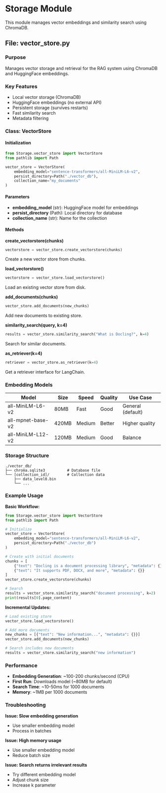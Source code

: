 # Storage Module

This module manages vector embeddings and similarity search using ChromaDB.

## File: vector_store.py

### Purpose
Manages vector storage and retrieval for the RAG system using ChromaDB and HuggingFace embeddings.

### Key Features
- Local vector storage (ChromaDB)
- HuggingFace embeddings (no external API)
- Persistent storage (survives restarts)
- Fast similarity search
- Metadata filtering

### Class: VectorStore

#### Initialization
```python
from Storage.vector_store import VectorStore
from pathlib import Path

vector_store = VectorStore(
    embedding_model="sentence-transformers/all-MiniLM-L6-v2",
    persist_directory=Path("./vector_db"),
    collection_name="my_documents"
)
```

#### Parameters
- **embedding_model** (str): HuggingFace model for embeddings
- **persist_directory** (Path): Local directory for database
- **collection_name** (str): Name for the collection

#### Methods

**create_vectorstore(chunks)**
```python
vectorstore = vector_store.create_vectorstore(chunks)
```
Create a new vector store from chunks.

**load_vectorstore()**
```python
vectorstore = vector_store.load_vectorstore()
```
Load an existing vector store from disk.

**add_documents(chunks)**
```python
vector_store.add_documents(new_chunks)
```
Add new documents to existing store.

**similarity_search(query, k=4)**
```python
results = vector_store.similarity_search("What is Docling?", k=4)
```
Search for similar documents.

**as_retriever(k=4)**
```python
retriever = vector_store.as_retriever(k=4)
```
Get a retriever interface for LangChain.

### Embedding Models

| Model | Size | Speed | Quality | Use Case |
|-------|------|-------|---------|----------|
| all-MiniLM-L6-v2 | 80MB | Fast | Good | General (default) |
| all-mpnet-base-v2 | 420MB | Medium | Better | Higher quality |
| all-MiniLM-L12-v2 | 120MB | Medium | Good | Balance |

### Storage Structure

```
./vector_db/
├── chroma.sqlite3          # Database file
└── [collection_id]/        # Collection data
    ├── data_level0.bin
    └── ...
```

### Example Usage

**Basic Workflow:**
```python
from Storage.vector_store import VectorStore
from pathlib import Path

# Initialize
vector_store = VectorStore(
    embedding_model="sentence-transformers/all-MiniLM-L6-v2",
    persist_directory=Path("./vector_db")
)

# Create with initial documents
chunks = [
    {"text": "Docling is a document processing library", "metadata": {}},
    {"text": "It supports PDF, DOCX, and more", "metadata": {}}
]
vector_store.create_vectorstore(chunks)

# Search
results = vector_store.similarity_search("document processing", k=2)
print(results[0].page_content)
```

**Incremental Updates:**
```python
# Load existing store
vector_store.load_vectorstore()

# Add more documents
new_chunks = [{"text": "New information...", "metadata": {}}]
vector_store.add_documents(new_chunks)

# Search includes new documents
results = vector_store.similarity_search("new information")
```

### Performance

- **Embedding Generation**: ~100-200 chunks/second (CPU)
- **First Run**: Downloads model (~80MB for default)
- **Search Time**: ~10-50ms for 1000 documents
- **Memory**: ~1MB per 1000 documents

### Troubleshooting

**Issue: Slow embedding generation**
- Use smaller embedding model
- Process in batches

**Issue: High memory usage**
- Use smaller embedding model
- Reduce batch size

**Issue: Search returns irrelevant results**
- Try different embedding model
- Adjust chunk size
- Increase k parameter
